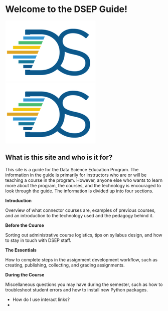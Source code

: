 # Welcome to the DSEP Guide!

![](/assets/hi.png)![](/assets/logo.png)

## What is this site and who is it for?

This site is a guide for the Data Science Education Program. The information in the guide is primarily for instructors who are or will be teaching a course in the program. However, anyone else who wants to learn more about the program, the courses, and the technology is encouraged to look through the guide. The information is divided up into four sections.

**Introduction**

Overview of what connector courses are, examples of previous courses, and an introduction to the technology used and the pedagogy behind it.

**Before the Course**

Sorting out administrative course logistics, tips on syllabus design, and how to stay in touch with DSEP staff.

**The Essentials**

How to complete steps in the assignment development workflow, such as creating, publishing, collecting, and grading assignments.

**During the Course**

Miscellaneous questions you may have during the semester, such as how to troubleshoot student errors and how to install new Python packages.

* How do I use interact links?
* 


